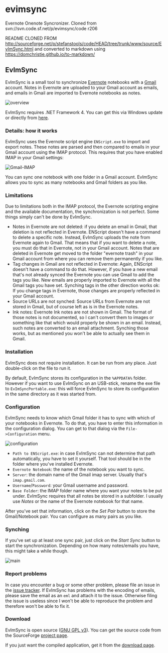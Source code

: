 # evimsync
Evernote Onenote Syncronizer. Cloned from svn://svn.code.sf.net/p/evimsync/code r206

README CLONED FROM  http://sourceforge.net/p/stefanstools/code/HEAD/tree/trunk/www/source/EvImSync.html and converted to markdown using https://domchristie.github.io/to-markdown/

## EvImSync

EvImSync is a small tool to synchronize [Evernote](http://www.evernote.com) notebooks with a [Gmail](http://mail.google.com/mail/) account. Notes in Evernote are uploaded to your Gmail account as emails, and emails in Gmail are imported to Evernote notebooks as notes.

![overview](/img/evimsync/evimsync-overview.png)

EvImSync requires .NET Framework 4\. You can get this via Windows update or directly from [here](http://www.microsoft.com/downloads/en/details.aspx?FamilyID=9cfb2d51-5ff4-4491-b0e5-b386f32c0992&displaylang=en).

### Details: how it works

EvImSync uses the Evernote script engine `ENScript.exe` to import and export notes. These notes are parsed and then compared to emails in your Gmail account using the IMAP protocol. This requires that you have enabled IMAP in your Gmail settings:

![Gmail-IMAP](/img/evimsync/Gmail-IMAP.png)

You can sync one notebook with one folder in a Gmail account. EvImSync allows you to sync as many notebooks and Gmail folders as you like.

### Limitations

Due to limitations both in the IMAP protocol, the Evernote scripting engine and the available documentation, the synchronization is not perfect. Some things simply can't be done by EvImSync.

*   Notes in Evernote are not deleted: if you delete an email in Gmail, that deletion is not reflected in Evernote. ENScript doesn't have a command to delete a specific note. Instead, EvImSync uploads the note from Evernote again to Gmail. That means that if you want to delete a note, you must do that in Evernote, not in your Gmail account. Notes that are deleted in Evernote get moved to the folder "evernote trash" in your Gmail account from where you can remove them permanently if you like.
*   Tag changes in Gmail are not reflected in Evernote: Again, ENScript doesn't have a command to do that. However, if you have a new email that's not already synced the Evernote you can use Gmail to add the tags you like. New emails are properly imported to Evernote with all the Gmail tags you have set. Synching tags in the other direction works ok: If you change tags in Evernote, those changes are properly reflected in your Gmail account.
*   Source URLs are not synched: Source URLs from Evernote are not stored in Gmail, but of course left as is in the Evernote notes.
*   Ink notes: Evernote Ink notes are not shown in Gmail. The format of those notes is not documented, so I can't convert them to images or something like that which would properly be shown in an email. Instead, such notes are converted to an email attachment. Synching those works, but as mentioned you won't be able to actually see them in Gmail.

### Installation

EvImSync does not require installation. It can be run from any place. Just double-click on the file to run it.

By default, EvImSync stores its configuration in the `%APPDATA%` folder. However if you want to use EvImSync on an USB-stick, rename the exe file to `EvImSyncPortable.exe`: this will force EvImSync to store its configuration in the same directory as it was started from.

### Configuration

EvImSync needs to know which Gmail folder it has to sync with which of your notebooks in Evernote. To do that, you have to enter this information in the configuration dialog. You can get to that dialog via the `File->Configuration` menu.

![configuration](/img/evimsync/evimsync-configuration.png)

*   `Path to ENScript.exe`: in case EvImSync can not determine that path automatically, you have to set it yourself. That tool should be in the folder where you've installed Evernote.
*   `Evernote Notebook`: the name of the notebook you want to sync.
*   `Server`: the domain name of the Gmail imap server. Usually that's `imap.gmail.com`.
*   `Username`/`Password`: your Gmail username and password.
*   `Base Folder`: the IMAP folder name where you want your notes to be put under. EvImSync requires that all notes be stored in a subfolder. I usually use _Notes_ or the name of the Evernote notebook for that name.

After you've set that information, click on the _Set Pair_ button to store the Gmail/Notebook pair. You can configure as many pairs as you like.

### Synching

If you've set up at least one sync pair, just click on the _Start Sync_ button to start the synchronization. Depending on how many notes/emails you have, this might take a while though.

![main](/img/evimsync/evimsync-main.png)

### Report problems

In case you encounter a bug or some other problem, please file an issue in the [issue tracker](https://sourceforge.net/p/evimsync/tickets/). If EvImSync has problems with the encoding of emails, please save the email as an `eml` and attach it to the issue. Otherwise filing the issue is useless since I won't be able to reproduce the problem and therefore won't be able to fix it.

### Download

EvImSync is open source ([GNU GPL v3](http://www.gnu.org/licenses/gpl-3.0.html)). You can get the source code from the SourceForge [project page](https://sourceforge.net/projects/evimsync/).

If you just want the compiled application, get it from the [download page](https://sourceforge.net/projects/evimsync/files/).
